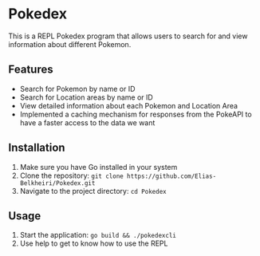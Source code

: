# Pokedex

This is a REPL Pokedex program that allows users to search for and view information about different Pokemon.

## Features

- Search for Pokemon by name or ID
- Search for Location areas by name or ID
- View detailed information about each Pokemon and Location Area
- Implemented a caching mechanism for responses from the PokeAPI to have a faster access to the data we want  

## Installation
1. Make sure you have Go installed in your system
2. Clone the repository: `git clone https://github.com/Elias-Belkheiri/Pokedex.git`
3. Navigate to the project directory: `cd Pokedex`
<!-- 3. Install dependencies: `npm install` -->

## Usage

1. Start the application: `go build && ./pokedexcli`
2. Use help to get to know how to use the REPL
